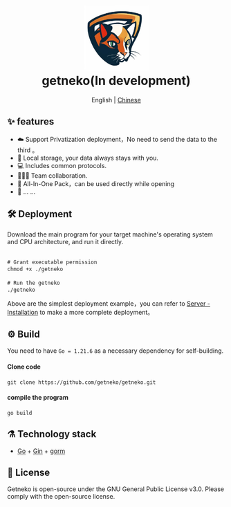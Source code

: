 
<h1 align="center">
  <br>
  <a href="https://www.getneko.top/" alt="logo" ><img src="https://raw.githubusercontent.com/getneko/getneko/main/logo.jpg" width="150"/></a>
  <br>
  getneko(In development)
  <br>
</h1>

<div align="center">
English | <a href="https://github.com/getneko/getneko/blob/master/README-ZH.md" alt="chinese" >Chinese</a>
</div>

## :sparkles: features

* :cloud: Support Privatization deployment，No need to send the data to the third 。
* 💾  Local storage, your data always stays with you.
* 💻  Includes common protocols.
* :family_woman_girl_boy:   Team collaboration.
* :rocket: All-In-One Pack，can be used directly while opening
* 🌈 ... ...

## :hammer_and_wrench: Deployment

Download the main program for your target machine's operating system and CPU architecture, and run it directly.

```shell

# Grant executable permission
chmod +x ./getneko

# Run the getneko
./getneko
```

Above are the simplest deployment example，you can refer to [Server - Installation](https://www.getneko.top/) to make a more complete deployment。

## :gear: Build

You need to have `Go = 1.21.6` as a necessary dependency for self-building.


#### Clone code

```shell
git clone https://github.com/getneko/getneko.git
```

#### compile the program

```shell
go build
```

## :alembic: Technology stack

* [Go](https://golang.org/) + [Gin](https://github.com/gin-gonic/gin) + [gorm](https://github.com/go-gorm/gorm)

## :scroll: License

Getneko is open-source under the GNU General Public License v3.0. Please comply with the open-source license.